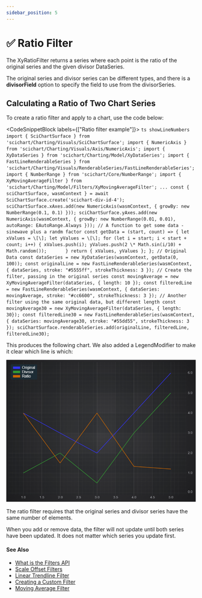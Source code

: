 ```yaml
---
sidebar_position: 5
---
```


# ✅ Ratio Filter

The XyRatioFilter returns a series where each point is the ratio of the original series and the given divisor DataSeries.

The original series and divisor series can be different types, and there is a **divisorField** option to specify the field to use from the divisorSeries.

Calculating a Ratio of Two Chart Series
---------------------------------------

To create a ratio filter and apply to a chart, use the code below:

<CodeSnippetBlock labels={["Ratio filter example"]}>
    ```ts showLineNumbers
    import { SciChartSurface } from 'scichart/Charting/Visuals/SciChartSurface';
    import { NumericAxis } from 'scichart/Charting/Visuals/Axis/NumericAxis';
    import { XyDataSeries } from 'scichart/Charting/Model/XyDataSeries';
    import { FastLineRenderableSeries } from 'scichart/Charting/Visuals/RenderableSeries/FastLineRenderableSeries';
    import { NumberRange } from 'scichart/Core/NumberRange';
    import { XyMovingAverageFilter } from 'scichart/Charting/Model/Filters/XyMovingAverageFilter';
    ...
    const { sciChartSurface, wasmContext } = await SciChartSurface.create('scichart-div-id-4');
    sciChartSurface.xAxes.add(new NumericAxis(wasmContext, { growBy: new NumberRange(0.1, 0.1) }));
    sciChartSurface.yAxes.add(new NumericAxis(wasmContext, { growBy: new NumberRange(0.01, 0.01), autoRange: EAutoRange.Always }));
    // A function to get some data - sinewave plus a randm factor
    const getData = (start, count) => {
        let xValues = \[\];
        let yValues = \[\];
        for (let i = start; i < start + count; i++) {
            xValues.push(i);
            yValues.push(2 \* Math.sin(i/10) + Math.random());      
        }
        return { xValues, yValues };
    };
    // Original Data
    const dataSeries = new XyDataSeries(wasmContext, getData(0, 100));
    const originalLine = new FastLineRenderableSeries(wasmContext, { dataSeries, stroke: "#5555ff", strokeThickness: 3 });
    // Create the filter, passing in the original series
    const movingAverage = new XyMovingAverageFilter(dataSeries, { length: 10 });
    const filteredLine = new FastLineRenderableSeries(wasmContext, { dataSeries: movingAverage, stroke: "#cc6600", strokeThickness: 3 });
    // Another filter using the same original data, but different length
    const movingAverage30 = new XyMovingAverageFilter(dataSeries, { length: 30});
    const filteredLine30 = new FastLineRenderableSeries(wasmContext, { dataSeries: movingAverage30, stroke: "#55dd55", strokeThickness: 3 });
    sciChartSurface.renderableSeries.add(originalLine, filteredLine, filteredLine30);
    ```

</CodeSnippetBlock>

This produces the following chart. We also added a LegendModifier to make it clear which line is which:

![](img/1.png)

The ratio filter requires that the original series and divisor series have the same number of elements.

When you add or remove data, the filter will not update until both series have been updated. It does not matter which series you update first.

#### See Also

* [What is the Filters API](/docs/2d-charts/chart-types/data-filters-api/data-filters-api-overview/index.md)
* [Scale Offset Filters](/docs/2d-charts/chart-types/data-filters-api/scale-offset-filters/index.md)
* [Linear Trendline Filter](/docs/2d-charts/chart-types/data-filters-api/linear-trendline-filter/index.md)
* [Creating a Custom Filter](/docs/2d-charts/chart-types/data-filters-api/custom-filter/index.md)
* [Moving Average Filter](/docs/2d-charts/chart-types/data-filters-api/moving-average-filter/index.md)
